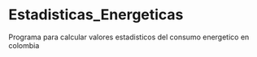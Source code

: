 # Estadisticas_Energeticas
Programa para calcular valores estadisticos del consumo energetico en colombia
